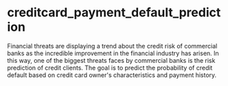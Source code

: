 # creditcard_payment_default_prediction
Financial threats are displaying a trend about the credit risk of commercial banks as the incredible improvement in the financial industry has arisen. In this way, one of the biggest threats faces by commercial banks is the risk prediction of credit clients. The goal is to predict the probability of credit default based on credit card owner's characteristics and payment history.
